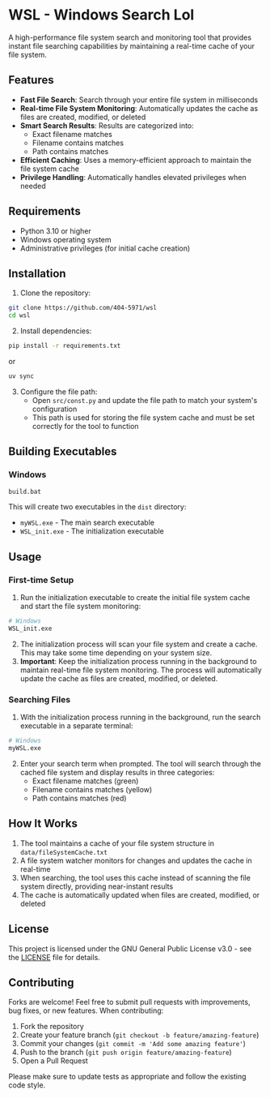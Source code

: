 # WSL - Windows Search Lol

A high-performance file system search and monitoring tool that provides instant file searching capabilities by maintaining a real-time cache of your file system.

## Features

- **Fast File Search**: Search through your entire file system in milliseconds
- **Real-time File System Monitoring**: Automatically updates the cache as files are created, modified, or deleted
- **Smart Search Results**: Results are categorized into:
  - Exact filename matches
  - Filename contains matches
  - Path contains matches
- **Efficient Caching**: Uses a memory-efficient approach to maintain the file system cache
- **Privilege Handling**: Automatically handles elevated privileges when needed

## Requirements

- Python 3.10 or higher
- Windows operating system
- Administrative privileges (for initial cache creation)

## Installation

1. Clone the repository:
```bash
git clone https://github.com/404-5971/wsl
cd wsl
```

2. Install dependencies:
```bash
pip install -r requirements.txt
```
or
```bash
uv sync
```

3. Configure the file path:
   - Open `src/const.py` and update the file path to match your system's configuration
   - This path is used for storing the file system cache and must be set correctly for the tool to function

## Building Executables

### Windows
```bash
build.bat
```

This will create two executables in the `dist` directory:
- `myWSL.exe` - The main search executable
- `WSL_init.exe` - The initialization executable

## Usage

### First-time Setup

1. Run the initialization executable to create the initial file system cache and start the file system monitoring:
```bash
# Windows
WSL_init.exe
```

2. The initialization process will scan your file system and create a cache. This may take some time depending on your system size.
3. **Important**: Keep the initialization process running in the background to maintain real-time file system monitoring. The process will automatically update the cache as files are created, modified, or deleted.

### Searching Files

1. With the initialization process running in the background, run the search executable in a separate terminal:
```bash
# Windows
myWSL.exe
```

2. Enter your search term when prompted. The tool will search through the cached file system and display results in three categories:
   - Exact filename matches (green)
   - Filename contains matches (yellow)
   - Path contains matches (red)

## How It Works

1. The tool maintains a cache of your file system structure in `data/fileSystemCache.txt`
2. A file system watcher monitors for changes and updates the cache in real-time
3. When searching, the tool uses this cache instead of scanning the file system directly, providing near-instant results
4. The cache is automatically updated when files are created, modified, or deleted

## License

This project is licensed under the GNU General Public License v3.0 - see the [LICENSE](LICENSE) file for details.

## Contributing

Forks are welcome! Feel free to submit pull requests with improvements, bug fixes, or new features. When contributing:

1. Fork the repository
2. Create your feature branch (`git checkout -b feature/amazing-feature`)
3. Commit your changes (`git commit -m 'Add some amazing feature'`)
4. Push to the branch (`git push origin feature/amazing-feature`)
5. Open a Pull Request

Please make sure to update tests as appropriate and follow the existing code style.
